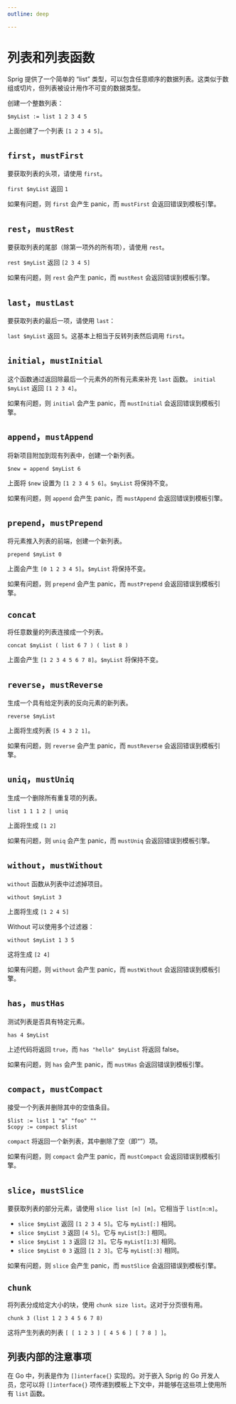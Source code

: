 ```yaml
---
outline: deep

---
```


# 列表和列表函数

Sprig 提供了一个简单的 “list” 类型，可以包含任意顺序的数据列表。这类似于数组或切片，但列表被设计用作不可变的数据类型。

创建一个整数列表：

```
$myList := list 1 2 3 4 5
```

上面创建了一个列表 `[1 2 3 4 5]`。

## `first`，`mustFirst`

要获取列表的头项，请使用 `first`。

`first $myList` 返回 `1`

如果有问题，则 `first` 会产生 panic，而 `mustFirst` 会返回错误到模板引擎。

## `rest`，`mustRest`

要获取列表的尾部（除第一项外的所有项），请使用 `rest`。

`rest $myList` 返回 `[2 3 4 5]`

如果有问题，则 `rest` 会产生 panic，而 `mustRest` 会返回错误到模板引擎。

## `last`，`mustLast`

要获取列表的最后一项，请使用 `last`：

`last $myList` 返回 `5`。这基本上相当于反转列表然后调用 `first`。

## `initial`，`mustInitial`

这个函数通过返回除最后一个元素外的所有元素来补充 `last` 函数。
`initial $myList` 返回 `[1 2 3 4]`。

如果有问题，则 `initial` 会产生 panic，而 `mustInitial` 会返回错误到模板引擎。

## `append`，`mustAppend`

将新项目附加到现有列表中，创建一个新列表。

```
$new = append $myList 6
```

上面将 `$new` 设置为 `[1 2 3 4 5 6]`。`$myList` 将保持不变。

如果有问题，则 `append` 会产生 panic，而 `mustAppend` 会返回错误到模板引擎。

## `prepend`，`mustPrepend`

将元素推入列表的前端，创建一个新列表。

```
prepend $myList 0
```

上面会产生 `[0 1 2 3 4 5]`。`$myList` 将保持不变。

如果有问题，则 `prepend` 会产生 panic，而 `mustPrepend` 会返回错误到模板引擎。

## `concat`

将任意数量的列表连接成一个列表。

```
concat $myList ( list 6 7 ) ( list 8 )
```

上面会产生 `[1 2 3 4 5 6 7 8]`。`$myList` 将保持不变。

## `reverse`，`mustReverse`

生成一个具有给定列表的反向元素的新列表。

```
reverse $myList
```

上面将生成列表 `[5 4 3 2 1]`。

如果有问题，则 `reverse` 会产生 panic，而 `mustReverse` 会返回错误到模板引擎。

## `uniq`，`mustUniq`

生成一个删除所有重复项的列表。

```
list 1 1 1 2 | uniq
```

上面将生成 `[1 2]`

如果有问题，则 `uniq` 会产生 panic，而 `mustUniq` 会返回错误到模板引擎。

## `without`，`mustWithout`

`without` 函数从列表中过滤掉项目。

```
without $myList 3
```

上面将生成 `[1 2 4 5]`

Without 可以使用多个过滤器：

```
without $myList 1 3 5
```

这将生成 `[2 4]`

如果有问题，则 `without` 会产生 panic，而 `mustWithout` 会返回错误到模板引擎。

## `has`，`mustHas`

测试列表是否具有特定元素。

```
has 4 $myList
```

上述代码将返回 `true`，而 `has "hello" $myList` 将返回 false。

如果有问题，则 `has` 会产生 panic，而 `mustHas` 会返回错误到模板引擎。

## `compact`，`mustCompact`

接受一个列表并删除其中的空值条目。

```
$list := list 1 "a" "foo" ""
$copy := compact $list
```

`compact` 将返回一个新列表，其中删除了空（即“”）项。

如果有问题，则 `compact` 会产生 panic，而 `mustCompact` 会返回错误到模板引擎。

## `slice`，`mustSlice`

要获取列表的部分元素，请使用 `slice list [n] [m]`。它相当于 `list[n:m]`。

* `slice $myList` 返回 `[1 2 3 4 5]`。它与 `myList[:]` 相同。
* `slice $myList 3` 返回 `[4 5]`。它与 `myList[3:]` 相同。
* `slice $myList 1 3` 返回 `[2 3]`。它与 `myList[1:3]` 相同。
* `slice $myList 0 3` 返回 `[1 2 3]`。它与 `myList[:3]` 相同。

如果有问题，则 `slice` 会产生 panic，而 `mustSlice` 会返回错误到模板引擎。

## `chunk`

将列表分成给定大小的块，使用 `chunk size list`。这对于分页很有用。

```
chunk 3 (list 1 2 3 4 5 6 7 8)
```

这将产生列表的列表 `[ [ 1 2 3 ] [ 4 5 6 ] [ 7 8 ] ]`。

## 列表内部的注意事项

在 Go 中，列表是作为 `[]interface{}` 实现的。对于嵌入 Sprig 的 Go 开发人员，您可以将 `[]interface{}` 项传递到模板上下文中，并能够在这些项上使用所有 `list` 函数。
